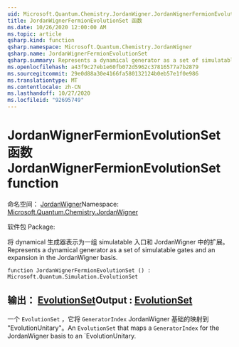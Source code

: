```yaml
---
uid: Microsoft.Quantum.Chemistry.JordanWigner.JordanWignerFermionEvolutionSet
title: JordanWignerFermionEvolutionSet 函数
ms.date: 10/26/2020 12:00:00 AM
ms.topic: article
qsharp.kind: function
qsharp.namespace: Microsoft.Quantum.Chemistry.JordanWigner
qsharp.name: JordanWignerFermionEvolutionSet
qsharp.summary: Represents a dynamical generator as a set of simulatable gates and an expansion in the JordanWigner basis.
ms.openlocfilehash: a43f9c27eb1e60fb072d5962c37816577a7b2879
ms.sourcegitcommit: 29e0d88a30e4166fa580132124b0eb57e1f0e986
ms.translationtype: MT
ms.contentlocale: zh-CN
ms.lasthandoff: 10/27/2020
ms.locfileid: "92695749"
---
```

# <a name="jordanwignerfermionevolutionset-function"></a><span data-ttu-id="9209c-102">JordanWignerFermionEvolutionSet 函数</span><span class="sxs-lookup"><span data-stu-id="9209c-102">JordanWignerFermionEvolutionSet function</span></span>

<span data-ttu-id="9209c-103">命名空间： [JordanWigner](xref:Microsoft.Quantum.Chemistry.JordanWigner)</span><span class="sxs-lookup"><span data-stu-id="9209c-103">Namespace: [Microsoft.Quantum.Chemistry.JordanWigner](xref:Microsoft.Quantum.Chemistry.JordanWigner)</span></span>

<span data-ttu-id="9209c-104">软件包 [](https://nuget.org/packages/)</span><span class="sxs-lookup"><span data-stu-id="9209c-104">Package: [](https://nuget.org/packages/)</span></span>


<span data-ttu-id="9209c-105">将 dynamical 生成器表示为一组 simulatable 入口和 JordanWigner 中的扩展。</span><span class="sxs-lookup"><span data-stu-id="9209c-105">Represents a dynamical generator as a set of simulatable gates and an expansion in the JordanWigner basis.</span></span>

```qsharp
function JordanWignerFermionEvolutionSet () : Microsoft.Quantum.Simulation.EvolutionSet
```


## <a name="output--evolutionset"></a><span data-ttu-id="9209c-106">输出： [EvolutionSet](xref:Microsoft.Quantum.Simulation.EvolutionSet)</span><span class="sxs-lookup"><span data-stu-id="9209c-106">Output : [EvolutionSet](xref:Microsoft.Quantum.Simulation.EvolutionSet)</span></span>

<span data-ttu-id="9209c-107">一个 `EvolutionSet` ，它将 `GeneratorIndex` JordanWigner 基础的映射到 "EvolutionUnitary"。</span><span class="sxs-lookup"><span data-stu-id="9209c-107">An `EvolutionSet` that maps a `GeneratorIndex` for the JordanWigner basis to an \`EvolutionUnitary.</span></span>